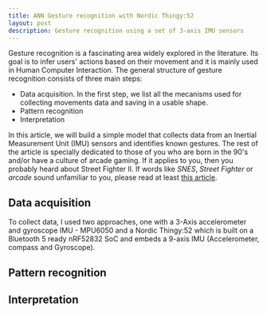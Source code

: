 ```yaml
---
title: ANN Gesture recognition with Nordic Thingy:52
layout: post
description: Gesture recognition using a set of 3-axis IMU sensors
---
```


Gesture recognition is a fascinating area widely explored in the literature. Its goal is to infer users' actions based on their movement and it is mainly used in Human Computer Interaction. The general structure of gesture recognition consists of three main steps:
- Data acquisition. In the first step, we list all the mecanisms used for collecting movements data and saving in a usable shape.
- Pattern recognition
- Interpretation

In this article, we will build a simple model that collects data from an Inertial Measurement Unit (IMU) sensors and identifies known gestures. 
The rest of the article is specially dedicated to those of you who are born in the 90's and/or have a culture of arcade gaming. If it applies to you, then you probably heard about Street Fighter II. If words like _SNES_, _Street Fighter_ or _arcade_ sound unfamiliar to you, please read at least [this article](https://en.wikipedia.org/wiki/Street_Fighter_II).

## Data acquisition
To collect data, I used two approaches, one with a 3-Axis accelerometer and gyroscope IMU - MPU6050  and a Nordic Thingy:52 which is built on a Bluetooth 5 ready nRF52832 SoC and embeds a 9-axis IMU (Accelerometer, compass and Gyroscope).

## Pattern recognition

## Interpretation
